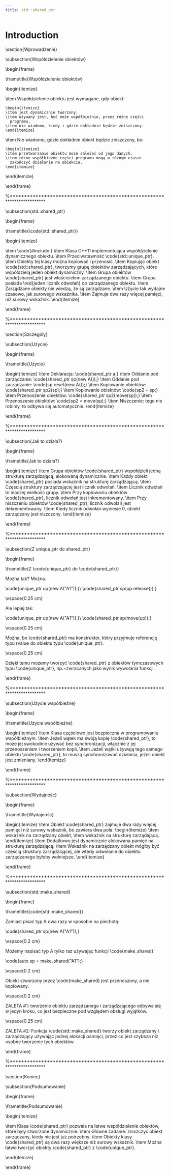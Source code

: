 ```yaml
---
title: std::shared_ptr
---
```


# Introduction

\section{Wprowadzenie}

\subsection{Współdzielenie obiektów}

\begin{frame}

  \frametitle{Współdzielenie obiektów}

  \begin{itemize}

  \item Współdzielenie obiektu jest wymagane, gdy obiekt:

    \begin{itemize}
    \item jest dynamicznie tworzony,
    \item używany jest, być może współbieżnie, przez różne części
      programu,
    \item nie wiadomo, kiedy i gdzie dokładnie będzie zniszczony.
    \end{itemize}

  \item Nie wiadomo, gdzie dokładnie obiekt będzie zniszczony, bo:

    \begin{itemize}
    \item przetwarzanie obiektu może zależeć od jego danych,
    \item różne współbieżne części programu mogą w różnym czasie
      zakończyć działanie na obiekcie.
    \end{itemize}

  \end{itemize}

\end{frame}

%************************************************************************

\subsection{std::shared\_ptr}

\begin{frame}

  \frametitle{\code{std::shared_ptr}}

  \begin{itemize}

  \item \code{\#include <memory>}
  \item Klasa C++11 implementująca współdzielenie dynamicznego
    obiektu.
  \item Przeciwstawność \code{std::unique_ptr}.
  \item Obiekty tej klasy można kopiować i przenosić.
  \item Kopiując obiekt \code{std::shared_ptr}, tworzymy grupę
    obiektów zarządzających, które współdzielą jeden obiekt
    dynamiczny.
  \item Grupa obiektów \code{shared_ptr} jest właścicielem
    zarządzanego obiektu.
  \item Grupa posiada \red{jeden licznik odwołań} do zarządzanego
    obiektu.
  \item Zarządzane obiekty nie wiedzą, że są zarządzane.
  \item Użycie tak wydajne czasowo, jak surowego wskaźnika.
  \item Zajmuje dwa razy więcej pamięci, niż surowy wskaźnik.
  \end{itemize}

\end{frame}

%************************************************************************

\section{Szczegóły}

\subsection{Użycie}

\begin{frame}

  \frametitle{Użycie}

  \begin{itemize}
  \item Deklaracja: \code{shared_ptr<A> a;}
  \item Oddanie pod zarządzanie: \code{shared_ptr<A> sp(new A());}
  \item Oddanie pod zarządzanie: \code{sp.reset(new A());}
  \item Kopiowanie obiektów: \code{shared_ptr<A> sp2(sp);}
  \item Kopiowanie obiektów: \code{sp2 = sp;}
  \item Przenoszenie obiektów: \code{shared_ptr<A> sp2(move(sp));}
  \item Przenoszenie obiektów: \code{sp2 = move(sp);}
  \item Niszczenie: tego nie robimy, to odbywa się automatycznie.
  \end{itemize}

\end{frame}

%************************************************************************

\subsection{Jak to działa?}

\begin{frame}

  \frametitle{Jak to działa?}

  \begin{itemize}
  \item Grupa obiektów \code{shared_ptr} współdzieli jedną strukturę
    zarządzającą, alokowaną dynamicznie.
  \item Każdy obiekt \code{shared_ptr} posiada wskaźnik na strukturę
    zarządzającą.
  \item Częścią struktury zarządzającej jest licznik odwołań.
  \item Licznik odwołań to inaczej wielkość grupy.
  \item Przy kopiowaniu obiektów \code{shared_ptr}, licznik odwołań
    jest inkrementowany.
  \item Przy niszczeniu obiektów \code{shared_ptr}, licznik odwołań
    jest dekrementowany.
  \item Kiedy licznik odwołań wyniesie 0, obiekt zarządzany jest
    niszczony.
  \end{itemize}

\end{frame}

%************************************************************************

\subsection{Z unique_ptr do shared_ptr}

\begin{frame}

  \frametitle{Z \code{unique_ptr<T>} do \code{shared_ptr<T>}}

  Można tak? Można.

  \code{unique_ptr<A> up(new A("A1"));}\\
  \code{shared_ptr<A> sp(up.release());}

  \vspace{0.25 cm}
  
  Ale lepiej tak:
  
  \code{unique_ptr<A> up(new A("A1"));}\\
  \code{shared_ptr<A> sp(move(up));}

  \vspace{0.25 cm}

  Można, bo \code{shared_ptr<T>} ma konstruktor, który przyjmuje
  referencję typu rvalue do obiektu typu \code{unique_ptr<T>}.

  \vspace{0.25 cm}

  Dzięki temu możemy tworzyć \code{shared_ptr<T>} z obiektów
  tymczasowych typu \code{unique_ptr<T>}, np.~zwracanych jako wynik
  wywołania funkcji.

\end{frame}

%************************************************************************

\subsection{Użycie współbieżne}

\begin{frame}

  \frametitle{Użycie współbieżne}

  \begin{itemize}
    \item Klasa częściowo jest bezpieczna w programowaniu
      współbieżnym.
    \item Jeżeli wątek ma swoją kopię \code{shared_ptr}, to może jej
      swobodnie używać bez synchronizacji, włącznie z jej
      przenoszeniem i tworzeniem kopii.
    \item Jeżeli wątki używają tego samego obiektu \code{shared_ptr},
      to muszą synchronizować działania, jeżeli obiekt jest zmieniany.
  \end{itemize}

\end{frame}

%************************************************************************

\subsection{Wydajność}

\begin{frame}

  \frametitle{Wydajność}

  \begin{itemize}
  \item Obiekt \code{shared_ptr} zajmuje dwa razy więcej pamięci niż
    surowy wskaźnik, bo zawiera dwa pola:
    \begin{itemize}
    \item wskaźnik na zarządzany obiekt,
    \item wskaźnik na strukturę zarządającą.
    \end{itemize}
  \item Dodatkowo jest dynamicznie alokowana pamięć na strukturę
    zarządzającą.
  \item Wskaźnik na zarządzany obiekt mógłby być częścią struktury
    zarządzającej, ale wtedy odwołanie do obiektu zarządzanego byłoby
    wolniejsze.
  \end{itemize}
  
\end{frame}

%************************************************************************

\subsection{std::make_shared}

\begin{frame}

  \frametitle{\code{std::make_shared}}

  Zamiast pisać typ A dwa razy w sposobie na piechotę:

  \code{shared_ptr<A> sp(new A("A1"));}

  \vspace{0.2 cm}
  
  Możemy napisać typ A tylko raz używając funkcji \code{make_shared}:
  
  \code{auto sp = make_shared<A>("A1");}

  \vspace{0.2 cm}

  Obiekt stworzony przez \code{make_shared} jest przenoszony, a nie
  kopiowany.

  \vspace{0.2 cm}

  ZALETA \#1: tworzenie obiektu zarządzanego i zarządzającego odbywa
  się w jedyn kroku, co jest bezpieczne pod względem obsługi wyjątków.

  \vspace{0.25 cm}

  ZALETA \#2: Funkcja \code{std::make_shared} tworzy obiekt zarządzany i
  zarządzający używając jednej alokacji pamięci, przez co jest szybsza
  niż osobne tworzenie tych obiektów.

\end{frame}

%************************************************************************

\section{Koniec}

\subsection{Podsumowanie}

\begin{frame}

  \frametitle{Podsumowanie}

  \begin{itemize}

  \item Klasa \code{shared_ptr<T>} pozwala na łatwe współdzielenie
    obiektów, które były stworzone dynamicznie.
  \item Główne zadanie: zniszczyć obiekt zarządzany, kiedy nie jest
    już potrzebny.
  \item Obiekty klasy \code{shared_ptr<T>} są dwa razy większe niż
    surowy wskaźnik.
  \item Można łatwo tworzyć obiekty \code{shared_ptr<T>} z
    \code{unique_ptr<T>}.

  \end{itemize}

\end{frame}

<!-- LocalWords:  -->
